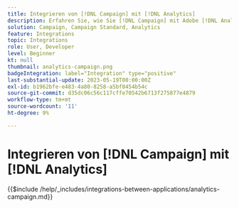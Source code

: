 ```yaml
---
title: Integrieren von [!DNL Campaign] mit [!DNL Analytics]
description: Erfahren Sie, wie Sie [!DNL Campaign] mit Adobe [!DNL Analytics] integrieren.
solution: Campaign, Campaign Standard, Analytics
feature: Integrations
topic: Integrations
role: User, Developer
level: Beginner
kt: null
thumbnail: analytics-campaign.png
badgeIntegration: label="Integration" type="positive"
last-substantial-update: 2023-05-19T00:00:00Z
exl-id: b1962bfe-e483-4a80-8258-a5bf8454b54c
source-git-commit: d35dc06c56c117cffe70542b6713f275877e4879
workflow-type: tm+mt
source-wordcount: '11'
ht-degree: 9%

---
```


# Integrieren von [!DNL Campaign] mit [!DNL Analytics]

{{$include /help/_includes/integrations-between-applications/analytics-campaign.md}}
